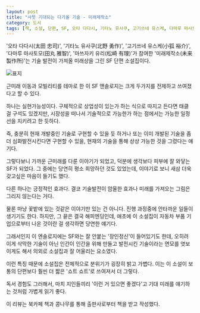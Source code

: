 ```yaml
---
layout: post
title: "사뭇 기대되는 다가올 기술 - 미래제작소"
category: 도서
tags: [책, 소설, 단편, SF, 오타 다다시, 기타노 유사쿠, 고기쓰네 유스케, 다마루 마사토모, 마쓰자키 유리, 홍성민, 스피리투스, 공명, 북카페 책과 콩나무, 서평]
---
```


'오타 다다시(太田 忠司)',
'기타노 유사쿠(北野 勇作)',
'고기쓰네 유스케(小狐 裕介)',
'다마루 마사토모(田丸 雅智)',
'마쓰자키 유리(松崎 有理)'가 참여한
'미래제작소(未来製作所)'는
기술 발전이 가져올 미래상을 그린 SF 단편 소설집이다.

![표지](https://images2.imgbox.com/63/57/ujt0KjI3_o.jpg)

근미래 이동과 모빌리티를 테마로 한 이 SF 앤솔로지는
크게 두가지를 전제하고 쓰여졌다고 할 수 있다.

하나는 실현가능성이다.
구체적으로 상업성이 있는가 하는 식으로 따지고 든다면 태클 걸 구석도 있겠지만,
시장성을 떠나서 기술적으로 가능한가 하는 점에서는
가능한 일정 선을 지키려고 한 듯하다.

즉, 충분히 현재 개발중인 기술로 구현할 수 있을 듯 하거나
또는 이미 개발된 기술을 좀 더 심화발전시킨다면 구현할 수 있을,
현재의 기술을 통해 상상 가능한 것을 그렸다는 얘기다.

그렇다보니 가까운 근미래를 다룬 이야기가 되었고,
덕분에 생각보다 피부에 잘 와닿는 SF가 되었다.
그 중에는 당연히 평소 희망하던 것도 있었는데,
이야기로 보니 새삼 더욱 갖고싶은 마음이 들기도 했다.

다른 하나는 긍정적인 효과다.
결코 기술발전이 암울한 효과나 미래를 가져오는 그림은 그리지 않는다는 거다.

물론 마냥 꽃밭에 있는 것같은 이야기만 있는 건 아니다.
진행 과정중에 안타까운 일들이 생기기도 한다.
하지만, 그 끝은 결국 해피엔딩인데,
애초에 이 소설집이 자동차 부품 기업으로부터 나온 것이란 걸 생각하면 당연한 얘기다.

그래서인지 이 엔솔로지에는 SF와는 잘 안붙는 '장인정신'이 들어있기도 한데,
오히려 이게 삭막한 기술이 아닌 인간이 인간을 위해 만들고 발전시킨 기술이라는 면모를 엿보이게도 해서
의외로 소설집과 잘 어울리는 요소였다.

이런 특징 때문에 소설집은 전체적으로 분위기가 굉장히 밝고 가볍다.
이는 이 소설이 보통의 단편보다 훨씬 더 짧은 '쇼트 쇼트'로 쓰여져서 더 그렇다.

독서 경험도 그러해서,
마치 지인들끼리 '이런 거 있으면 좋겠다'고 기대 미래를 얘기하는 것처럼
가볍게 읽기 좋다.



<div class="im im-info">
이 리뷰는 북카페 책과 콩나무를 통해 출판사로부터 책을 받고 작성했다.
</div>
